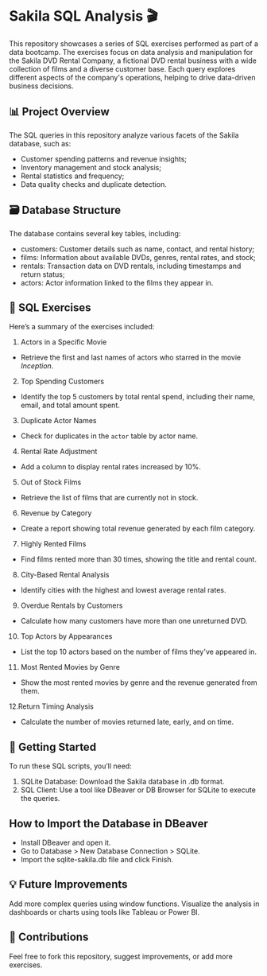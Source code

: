 # Sakila SQL Analysis 🎬
This repository showcases a series of SQL exercises performed as part of a data bootcamp. The exercises focus on data analysis and manipulation for the Sakila DVD Rental Company, a fictional DVD rental business with a wide collection of films and a diverse customer base. Each query explores different aspects of the company's operations, helping to drive data-driven business decisions.

## 📊 Project Overview
The SQL queries in this repository analyze various facets of the Sakila database, such as:
* Customer spending patterns and revenue insights;
* Inventory management and stock analysis;
* Rental statistics and frequency;
* Data quality checks and duplicate detection.

## 🗃️ Database Structure
The database contains several key tables, including:
* customers: Customer details such as name, contact, and rental history;
* films: Information about available DVDs, genres, rental rates, and stock;
* rentals: Transaction data on DVD rentals, including timestamps and return status;
* actors: Actor information linked to the films they appear in.

## 📝 SQL Exercises
Here’s a summary of the exercises included:
1. Actors in a Specific Movie  
  - Retrieve the first and last names of actors who starred in the movie *Inception*.

2. Top Spending Customers  
  - Identify the top 5 customers by total rental spend, including their name, email, and total amount spent.

3. Duplicate Actor Names  
  - Check for duplicates in the `actor` table by actor name.

4. Rental Rate Adjustment
  - Add a column to display rental rates increased by 10%.

5. Out of Stock Films
  - Retrieve the list of films that are currently not in stock.

6. Revenue by Category
  - Create a report showing total revenue generated by each film category.

7. Highly Rented Films
  - Find films rented more than 30 times, showing the title and rental count.

8. City-Based Rental Analysis
  - Identify cities with the highest and lowest average rental rates.

9. Overdue Rentals by Customers
  - Calculate how many customers have more than one unreturned DVD.

10. Top Actors by Appearances
  - List the top 10 actors based on the number of films they've appeared in.

11. Most Rented Movies by Genre
  - Show the most rented movies by genre and the revenue generated from them.

12.Return Timing Analysis
  - Calculate the number of movies returned late, early, and on time.

## 🚀 Getting Started
To run these SQL scripts, you’ll need:
1. SQLite Database: Download the Sakila database in .db format.
2. SQL Client: Use a tool like DBeaver or DB Browser for SQLite to execute the queries.

## How to Import the Database in DBeaver
- Install DBeaver and open it.
- Go to Database > New Database Connection > SQLite.
- Import the sqlite-sakila.db file and click Finish.

## 💡 Future Improvements
Add more complex queries using window functions.
Visualize the analysis in dashboards or charts using tools like Tableau or Power BI.

## 🤝 Contributions
Feel free to fork this repository, suggest improvements, or add more exercises.
